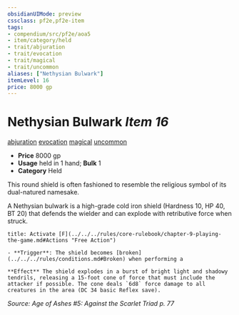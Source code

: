 ```yaml
---
obsidianUIMode: preview
cssclass: pf2e,pf2e-item
tags:
- compendium/src/pf2e/aoa5
- item/category/held
- trait/abjuration
- trait/evocation
- trait/magical
- trait/uncommon
aliases: ["Nethysian Bulwark"]
itemLevel: 16
price: 8000 gp
---
```

# Nethysian Bulwark *Item 16*  
[abjuration](../../../rules/traits/abjuration.md)  [evocation](../../../rules/traits/evocation.md)  [magical](../../../rules/traits/magical.md)  [uncommon](../../../rules/traits/uncommon.md)  

- **Price** 8000 gp
- **Usage** held in 1 hand; **Bulk** 1
- **Category** Held

This round shield is often fashioned to resemble the religious symbol of its dual-natured namesake.

A Nethysian bulwark is a high-grade cold iron shield (Hardness 10, HP 40, BT 20) that defends the wielder and can explode with retributive force when struck.

```ad-embed-ability
title: Activate [F](../../../rules/core-rulebook/chapter-9-playing-the-game.md#Actions "Free Action")

- **Trigger**: The shield becomes [broken](../../../rules/conditions.md#Broken) when performing a

**Effect** The shield explodes in a burst of bright light and shadowy tendrils, releasing a 15-foot cone of force that must include the attacker if possible. The cone deals `6d8` force damage to all creatures in the area (DC 34 basic Reflex save).
```

*Source: Age of Ashes #5: Against the Scarlet Triad p. 77*
